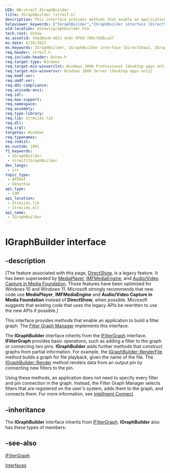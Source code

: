 ```yaml
---
UID: NN:strmif.IGraphBuilder
title: IGraphBuilder (strmif.h)
description: This interface provides methods that enable an application to build a filter graph.
helpviewer_keywords: ["IGraphBuilder","IGraphBuilder interface [DirectShow]","IGraphBuilder interface [DirectShow]","described","IGraphBuilderInterface","dshow.igraphbuilder","strmif/IGraphBuilder"]
old-location: dshow\igraphbuilder.htm
tech.root: dshow
ms.assetid: 54ed8ac8-4821-4c0c-9fb9-789c70dbca37
ms.date: 4/26/2023
ms.keywords: IGraphBuilder, IGraphBuilder interface [DirectShow], IGraphBuilder interface [DirectShow],described, IGraphBuilderInterface, dshow.igraphbuilder, strmif/IGraphBuilder
req.header: strmif.h
req.include-header: Dshow.h
req.target-type: Windows
req.target-min-winverclnt: Windows 2000 Professional [desktop apps only]
req.target-min-winversvr: Windows 2000 Server [desktop apps only]
req.kmdf-ver: 
req.umdf-ver: 
req.ddi-compliance: 
req.unicode-ansi: 
req.idl: 
req.max-support: 
req.namespace: 
req.assembly: 
req.type-library: 
req.lib: Strmiids.lib
req.dll: 
req.irql: 
targetos: Windows
req.typenames: 
req.redist: 
ms.custom: 19H1
f1_keywords:
 - IGraphBuilder
 - strmif/IGraphBuilder
dev_langs:
 - c++
topic_type:
 - APIRef
 - kbSyntax
api_type:
 - COM
api_location:
 - Strmiids.lib
 - Strmiids.dll
api_name:
 - IGraphBuilder
---
```


# IGraphBuilder interface


## -description

\[The feature associated with this page, [DirectShow](/windows/win32/directshow/directshow), is a legacy feature. It has been superseded by [MediaPlayer](/uwp/api/Windows.Media.Playback.MediaPlayer), [IMFMediaEngine](/windows/win32/api/mfmediaengine/nn-mfmediaengine-imfmediaengine), and [Audio/Video Capture in Media Foundation](windows/win32/medfound/audio-video-capture-in-media-foundation). Those features have been optimized for Windows 10 and Windows 11. Microsoft strongly recommends that new code use **MediaPlayer**, **IMFMediaEngine** and **Audio/Video Capture in Media Foundation** instead of **DirectShow**, when possible. Microsoft suggests that existing code that uses the legacy APIs be rewritten to use the new APIs if possible.\]

This interface provides methods that enable an application to build a filter graph. The <a href="/windows/desktop/DirectShow/filter-graph-manager">Filter Graph Manager</a> implements this interface.

The <b>IGraphBuilder</b> interface inherits from the <a href="/windows/desktop/api/strmif/nn-strmif-ifiltergraph">IFilterGraph</a> interface. <b>IFilterGraph</b> provides basic operations, such as adding a filter to the graph or connecting two pins. <b>IGraphBuilder</b> adds further methods that construct graphs from partial information. For example, the <a href="/windows/desktop/api/strmif/nf-strmif-igraphbuilder-renderfile">IGraphBuilder::RenderFile</a> method builds a graph for file playback, given the name of the file. The <a href="/windows/desktop/api/strmif/nf-strmif-igraphbuilder-render">IGraphBuilder::Render</a> method renders data from an output pin by connecting new filters to the pin.

Using these methods, an application does not need to specify every filter and pin connection in the graph. Instead, the Filter Graph Manager selects filters that are registered on the user's system, adds them to the graph, and connects them. For more information, see <a href="/windows/desktop/DirectShow/intelligent-connect">Intelligent Connect</a>.

## -inheritance

The <b>IGraphBuilder</b> interface inherits from <a href="/windows/desktop/api/strmif/nn-strmif-ifiltergraph">IFilterGraph</a>. <b>IGraphBuilder</b> also has these types of members:

## -see-also

<a href="/windows/desktop/api/strmif/nn-strmif-ifiltergraph">IFilterGraph</a>



<a href="/windows/desktop/DirectShow/interfaces">Interfaces</a>
